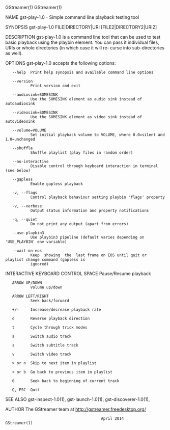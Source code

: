 GStreamer(1)                                                                              GStreamer(1)

NAME
       gst-play-1.0 - Simple command line playback testing tool

SYNOPSIS
       gst-play-1.0 FILE|DIRECTORY|URI [FILE2|DIRECTORY2|URI2]

DESCRIPTION
       gst-play-1.0  is  a command line tool that can be used to test basic playback using the playbin
       element. You can pass it individual files, URIs or whole directories (in which case it will re‐
       curse into sub-directories as well).

OPTIONS
       gst-play-1.0 accepts the following options:

       --help  Print help synopsis and available command line options

       --version
               Print version and exit

       --audiosink=SOMESINK
               Use the SOMESINK element as audio sink instead of autoaudiosink

       --videosink=SOMESINK
               Use the SOMESINK element as video sink instead of autovideosink

       --volume=VOLUME
               Set initial playback volume to VOLUME, where 0.0=silent and 1.0=unchanged

       --shuffle
               Shuffle playlist (play files in random order)

       --no-interactive
               Disable control through keyboard interaction in terminal (see below)

       --gapless
               Enable gapless playback

       -v, --flags
               Control playback behaviour setting playbin 'flags' property

       -v, --verbose
               Output status information and property notifications

       -q, --quiet
               Do not print any output (apart from errors)

       --use-playbin3
               Use playbin3 pipeline (default varies depending on 'USE_PLAYBIN' env variable)

       --wait-on-eos
               Keep  showing  the  last frame on EOS until quit or playlist change command (gapless is
               ignored)

INTERACTIVE KEYBOARD CONTROL
       SPACE   Pause/Resume playback

       ARROW UP/DOWN
               Volume up/down

       ARROW LEFT/RIGHT
               Seek back/forward

       +/-     Increase/decrease playback rate

       d       Reverse playback direction

       t       Cycle through trick modes

       a       Switch audio track

       s       Switch subtitle track

       v       Switch video track

       > or n  Skip to next item in playlist

       < or b  Go back to previous item in playlist

       0       Seek back to beginning of current track

       Q, ESC  Quit

SEE ALSO
       gst-inspect-1.0(1), gst-launch-1.0(1), gst-discoverer-1.0(1),

AUTHOR
       The GStreamer team at http://gstreamer.freedesktop.org/

                                              April 2014                                  GStreamer(1)
